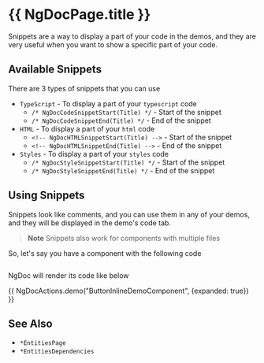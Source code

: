 # {{ NgDocPage.title }}

Snippets are a way to display a part of your code in the demos, and they are very useful
when you want to show a specific part of your code.

## Available Snippets

There are 3 types of snippets that you can use

- `TypeScript` - To display a part of your `typescript` code
  - `/* NgDocCodeSnippetStart(Title) */` - Start of the snippet
  - `/* NgDocCodeSnippetEnd(Title) */` - End of the snippet
- `HTML` - To display a part of your `html` code
  - `<!-- NgDocHTMLSnippetStart(Title) -->` - Start of the snippet
  - `<!-- NgDocHTMLSnippetEnd(Title) -->` - End of the snippet
- `Styles` - To display a part of your `styles` code
  - `/* NgDocStyleSnippetStart(Title) */` - Start of the snippet
  - `/* NgDocStyleSnippetEnd(Title) */` - End of the snippet

## Using Snippets

Snippets look like comments, and you can use them in any of your demos, and they will be
displayed in the demo's code tab.

> **Note**
> Snippets also work for components with multiple files

So, let's say you have a component with the following code

```typescript file="./demos/button-inline-demo/button-inline-demo.component.ts" fileName="button-inline-demo.component.ts"

```

NgDoc will render its code like below

{{ NgDocActions.demo("ButtonInlineDemoComponent", {expanded: true}) }}

## See Also

- `*EntitiesPage`
- `*EntitiesDependencies`
